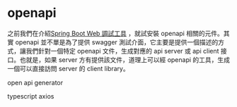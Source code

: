 # openapi
之前我們在介紹[Spring Boot Web 調試工具](06-spring-web-debug.md) ，就試安裝 openapi 相關的元件。其實 openapi 並不單是為了提供 swagger 測試介面，它主要是提供一個描述的方式，讓我們針對一個特定 openapi 文件，生成對應的 api server 或 api client 接口。也就是，如果 server 方有提供該文件，道理上可以經 openapi 的工具，生成一個可以直接訪問 server 的 client library。



open api generator

typescript axios